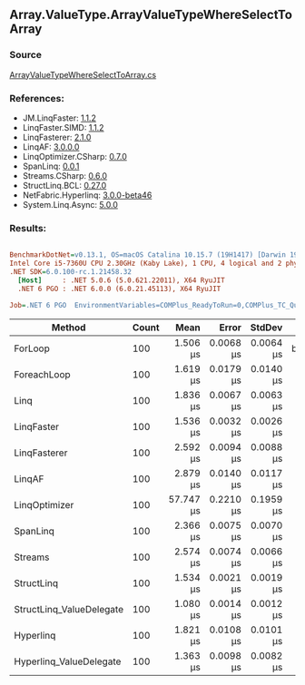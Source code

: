 ﻿## Array.ValueType.ArrayValueTypeWhereSelectToArray

### Source
[ArrayValueTypeWhereSelectToArray.cs](../LinqBenchmarks/Array/ValueType/ArrayValueTypeWhereSelectToArray.cs)

### References:
- JM.LinqFaster: [1.1.2](https://www.nuget.org/packages/JM.LinqFaster/1.1.2)
- LinqFaster.SIMD: [1.1.2](https://www.nuget.org/packages/LinqFaster.SIMD/1.0.3)
- LinqFasterer: [2.1.0](https://www.nuget.org/packages/LinqFasterer/2.1.0)
- LinqAF: [3.0.0.0](https://www.nuget.org/packages/LinqAF/3.0.0.0)
- LinqOptimizer.CSharp: [0.7.0](https://www.nuget.org/packages/LinqOptimizer.CSharp/0.7.0)
- SpanLinq: [0.0.1](https://www.nuget.org/packages/SpanLinq/0.0.1)
- Streams.CSharp: [0.6.0](https://www.nuget.org/packages/Streams.CSharp/0.6.0)
- StructLinq.BCL: [0.27.0](https://www.nuget.org/packages/StructLinq/0.27.0)
- NetFabric.Hyperlinq: [3.0.0-beta46](https://www.nuget.org/packages/NetFabric.Hyperlinq/3.0.0-beta46)
- System.Linq.Async: [5.0.0](https://www.nuget.org/packages/System.Linq.Async/5.0.0)

### Results:
``` ini

BenchmarkDotNet=v0.13.1, OS=macOS Catalina 10.15.7 (19H1417) [Darwin 19.6.0]
Intel Core i5-7360U CPU 2.30GHz (Kaby Lake), 1 CPU, 4 logical and 2 physical cores
.NET SDK=6.0.100-rc.1.21458.32
  [Host]     : .NET 5.0.6 (5.0.621.22011), X64 RyuJIT
  .NET 6 PGO : .NET 6.0.0 (6.0.21.45113), X64 RyuJIT

Job=.NET 6 PGO  EnvironmentVariables=COMPlus_ReadyToRun=0,COMPlus_TC_QuickJitForLoops=1,COMPlus_TieredPGO=1  Runtime=.NET 6.0  

```
|                   Method | Count |      Mean |     Error |    StdDev |         Ratio | RatioSD |   Gen 0 | Allocated |
|------------------------- |------ |----------:|----------:|----------:|--------------:|--------:|--------:|----------:|
|                  ForLoop |   100 |  1.506 μs | 0.0068 μs | 0.0064 μs |      baseline |         |  5.5237 |     11 KB |
|              ForeachLoop |   100 |  1.619 μs | 0.0179 μs | 0.0140 μs |  1.07x slower |   0.01x |  5.5237 |     11 KB |
|                     Linq |   100 |  1.836 μs | 0.0067 μs | 0.0063 μs |  1.22x slower |   0.01x |  3.9291 |      8 KB |
|               LinqFaster |   100 |  1.536 μs | 0.0032 μs | 0.0026 μs |  1.02x slower |   0.00x |  4.7264 |     10 KB |
|             LinqFasterer |   100 |  2.592 μs | 0.0094 μs | 0.0088 μs |  1.72x slower |   0.01x |  6.0043 |     12 KB |
|                   LinqAF |   100 |  2.879 μs | 0.0140 μs | 0.0117 μs |  1.91x slower |   0.01x |  5.5122 |     11 KB |
|            LinqOptimizer |   100 | 57.747 μs | 0.2210 μs | 0.1959 μs | 38.32x slower |   0.20x | 74.0356 |    153 KB |
|                 SpanLinq |   100 |  2.366 μs | 0.0075 μs | 0.0070 μs |  1.57x slower |   0.01x |  5.5237 |     11 KB |
|                  Streams |   100 |  2.574 μs | 0.0074 μs | 0.0066 μs |  1.71x slower |   0.01x |  5.7716 |     12 KB |
|               StructLinq |   100 |  1.534 μs | 0.0021 μs | 0.0019 μs |  1.02x slower |   0.00x |  1.7052 |      3 KB |
| StructLinq_ValueDelegate |   100 |  1.080 μs | 0.0014 μs | 0.0012 μs |  1.40x faster |   0.01x |  1.6575 |      3 KB |
|                Hyperlinq |   100 |  1.821 μs | 0.0108 μs | 0.0101 μs |  1.21x slower |   0.01x |  1.6575 |      3 KB |
|  Hyperlinq_ValueDelegate |   100 |  1.363 μs | 0.0098 μs | 0.0082 μs |  1.11x faster |   0.01x |  1.6575 |      3 KB |
